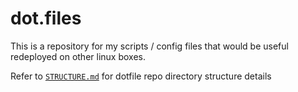 # dot.files

This is a repository for my scripts / config files that would be useful redeployed on other linux boxes.

Refer to [`STRUCTURE.md`](./STRUCTURE.md) for dotfile repo directory structure details

